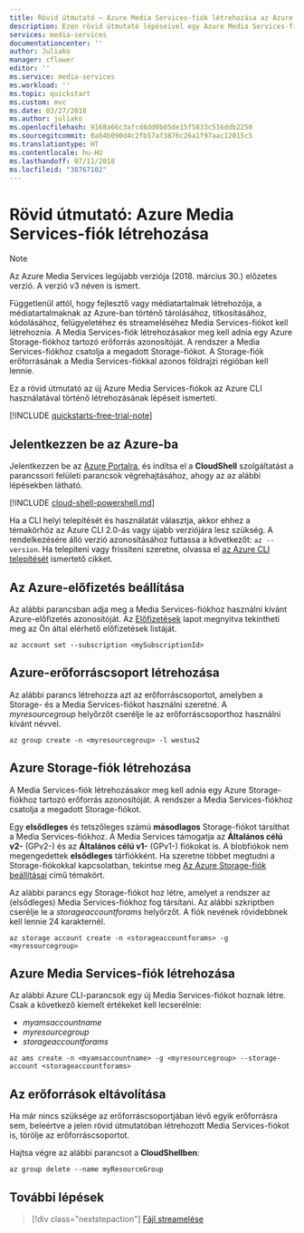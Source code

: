 ```yaml
---
title: Rövid útmutató – Azure Media Services-fiók létrehozása az Azure CLI használatával | Microsoft Docs
description: Ezen rövid útmutató lépéseivel egy Azure Media Services-fiókot hozhat létre.
services: media-services
documentationcenter: ''
author: Juliako
manager: cflower
editor: ''
ms.service: media-services
ms.workload: ''
ms.topic: quickstart
ms.custom: mvc
ms.date: 03/27/2018
ms.author: juliako
ms.openlocfilehash: 9168a66c3afcd8dd0b05de15f5833c516ddb2250
ms.sourcegitcommit: 0a84b090d4c2fb57af3876c26a1f97aac12015c5
ms.translationtype: HT
ms.contentlocale: hu-HU
ms.lasthandoff: 07/11/2018
ms.locfileid: "38767102"
---
```

# <a name="quickstart-create-an-azure-media-services-account"></a>Rövid útmutató: Azure Media Services-fiók létrehozása

> [!NOTE]
> Az Azure Media Services legújabb verziója (2018. március 30.) előzetes verzió. A verzió v3 néven is ismert. 

Függetlenül attól, hogy fejlesztő vagy médiatartalmak létrehozója, a médiatartalmaknak az Azure-ban történő tárolásához, titkosításához, kódolásához, felügyeletéhez és streameléséhez Media Services-fiókot kell létrehoznia. A Media Services-fiók létrehozásakor meg kell adnia egy Azure Storage-fiókhoz tartozó erőforrás azonosítóját. A rendszer a Media Services-fiókhoz csatolja a megadott Storage-fiókot. A Storage-fiók erőforrásának a Media Services-fiókkal azonos földrajzi régióban kell lennie.  

Ez a rövid útmutató az új Azure Media Services-fiókok az Azure CLI használatával történő létrehozásának lépéseit ismerteti.  

[!INCLUDE [quickstarts-free-trial-note](../../../includes/quickstarts-free-trial-note.md)]

## <a name="log-in-to-azure"></a>Jelentkezzen be az Azure-ba

Jelentkezzen be az [Azure Portalra](http://portal.azure.com), és indítsa el a **CloudShell** szolgáltatást a parancssori felületi parancsok végrehajtásához, ahogy az az alábbi lépésekben látható.

[!INCLUDE [cloud-shell-powershell.md](../../../includes/cloud-shell-powershell.md)]

Ha a CLI helyi telepítését és használatát választja, akkor ehhez a témakörhöz az Azure CLI 2.0-ás vagy újabb verziójára lesz szükség. A rendelkezésére álló verzió azonosításához futtassa a következőt: `az --version`. Ha telepíteni vagy frissíteni szeretne, olvassa el [az Azure CLI telepítését]( /cli/azure/install-azure-cli) ismertető cikket. 

## <a name="set-the-azure-subscription"></a>Az Azure-előfizetés beállítása

Az alábbi parancsban adja meg a Media Services-fiókhoz használni kívánt Azure-előfizetés azonosítóját. Az [Előfizetések](https://portal.azure.com/#blade/Microsoft_Azure_Billing/SubscriptionsBlade) lapot megnyitva tekintheti meg az Ön által elérhető előfizetések listáját.

```azurecli-interactive
az account set --subscription <mySubscriptionId>
```

## <a name="create-an-azure-resource-group"></a>Azure-erőforráscsoport létrehozása

Az alábbi parancs létrehozza azt az erőforráscsoportot, amelyben a Storage- és a Media Services-fiókot használni szeretné. A *myresourcegroup* helyőrzőt cserélje le az erőforráscsoporthoz használni kívánt névvel.

```azurecli-interactive
az group create -n <myresourcegroup> -l westus2
```

## <a name="create-an-azure-storage-account"></a>Azure Storage-fiók létrehozása

A Media Services-fiók létrehozásakor meg kell adnia egy Azure Storage-fiókhoz tartozó erőforrás azonosítóját. A rendszer a Media Services-fiókhoz csatolja a megadott Storage-fiókot. 

Egy **elsődleges** és tetszőleges számú **másodlagos** Storage-fiókot társíthat a Media Services-fiókhoz. A Media Services támogatja az **Általános célú v2-** (GPv2-) és az **Általános célú v1-** (GPv1-) fiókokat is. A blobfiókok nem megengedettek **elsődleges** tárfiókként. Ha szeretne többet megtudni a Storage-fiókokkal kapcsolatban, tekintse meg [Az Azure Storage-fiók beállításai](../../storage/common/storage-account-options.md) című témakört. 

Az alábbi parancs egy Storage-fiókot hoz létre, amelyet a rendszer az (elsődleges) Media Services-fiókhoz fog társítani. Az alábbi szkriptben cserélje le a *storageaccountforams* helyőrzőt. A fiók nevének rövidebbnek kell lennie 24 karakternél.

```azurecli-interactive
az storage account create -n <storageaccountforams> -g <myresourcegroup>
```

## <a name="create-an-azure-media-services-account"></a>Azure Media Services-fiók létrehozása

Az alábbi Azure CLI-parancsok egy új Media Services-fiókot hoznak létre. Csak a következő kiemelt értékeket kell lecserélnie:

* *myamsaccountname*
* *myresourcegroup*
* *storageaccountforams*

```azurecli-interactive
az ams create -n <myamsaccountname> -g <myresourcegroup> --storage-account <storageaccountforams>
```

## <a name="clean-up-resources"></a>Az erőforrások eltávolítása

Ha már nincs szüksége az erőforráscsoportjában lévő egyik erőforrásra sem, beleértve a jelen rövid útmutatóban létrehozott Media Services-fiókot is, törölje az erőforráscsoportot.

Hajtsa végre az alábbi parancsot a **CloudShellben**:

```azurecli-interactive
az group delete --name myResourceGroup
```

## <a name="next-steps"></a>További lépések

> [!div class="nextstepaction"]
> [Fájl streamelése](stream-files-dotnet-quickstart.md)
